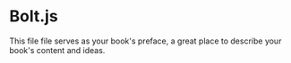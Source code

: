 # Bolt.js

This file file serves as your book's preface, a great place to describe your book's content and ideas.

